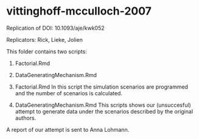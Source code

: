 # vittinghoff-mcculloch-2007
Replication of DOI: 10.1093/aje/kwk052

Replicators: Rick, Lieke, Jolien


This folder contains two scripts:
1. Factorial.Rmd
2. DataGeneratingMechanism.Rmd

1. Factorial.Rmd
In this script the simulation scenarios are programmed and the number of scenarios is calculated.

2. DataGeneratingMechanism.Rmd
This scripts shows our (unsuccesful) attempt to generate data under the scenarios described by the original authors.

A report of our attempt is sent to Anna Lohmann.
